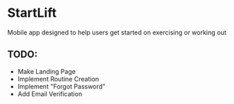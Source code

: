 # StartLift
Mobile app designed to help users get started on exercising or working out


## TODO:
* Make Landing Page
* Implement Routine Creation
* Implement "Forgot Password"
* Add Email Verification